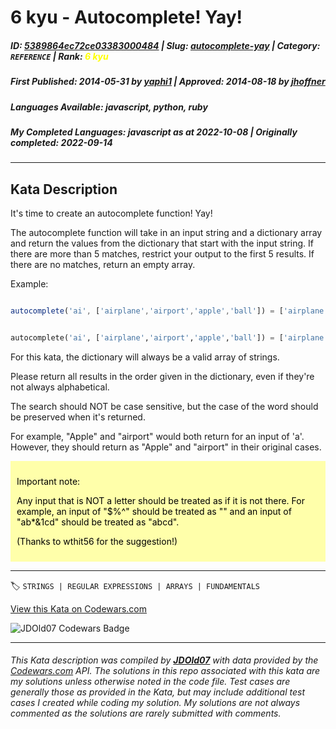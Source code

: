# 6 kyu - Autocomplete! Yay!

##### **ID**: [5389864ec72ce03383000484](https://www.codewars.com/kata/5389864ec72ce03383000484) | **Slug**: [autocomplete-yay](https://www.codewars.com/kata/5389864ec72ce03383000484) | **Category**: `REFERENCE` | **Rank**: <span style="color:yellow">6 kyu</span>

##### **First Published**: 2014-05-31 ***by*** [yaphi1](https://www.codewars.com/users/yaphi1) | **Approved**: 2014-08-18 ***by*** [jhoffner](https://www.codewars.com/users/jhoffner)

##### **Languages Available**: javascript, python, ruby

##### **My Completed Languages**: javascript ***as at*** 2022-10-08 | **Originally completed**: 2022-09-14

---

## Kata Description


It's time to create an autocomplete function! Yay!



The autocomplete function will take in an input string and a dictionary array and return the values from the dictionary that start with the input string.  If there are more than 5 matches, restrict your output to the first 5 results.  If there are no matches, return an empty array.



Example:



```javascript

autocomplete('ai', ['airplane','airport','apple','ball']) = ['airplane','airport']

```

```python

autocomplete('ai', ['airplane','airport','apple','ball']) = ['airplane','airport']

```





For this kata, the dictionary will always be a valid array of strings.

Please return all results in the order given in the dictionary, even if they're not always alphabetical.

The search should NOT be case sensitive, but the case of the word should be preserved when it's returned.



For example, "Apple" and "airport" would both return for an input of 'a'.  However, they should return as "Apple" and "airport" in their original cases.



<div style="background:#ffa; color:#000; padding:10px;">

<p>Important note:

<p>Any input that is NOT a letter should be treated as if it is not there.  For example, an input of "$%^" should be treated as "" and an input of "ab*&1cd" should be treated as "abcd".

<p>(Thanks to wthit56 for the suggestion!)

</div>



---


🏷 `STRINGS | REGULAR EXPRESSIONS | ARRAYS | FUNDAMENTALS`


[View this Kata on Codewars.com](https://www.codewars.com/kata/5389864ec72ce03383000484)

![](https://www.codewars.com/users/jdold07/badges/large "JDOld07 Codewars Badge")

---

###### *This Kata description was compiled by [**JDOld07**](https://tpstech.dev) with data provided by the [Codewars.com](https://www.codewars.com) API.  The solutions in this repo associated with this kata are my solutions unless otherwise noted in the code file.  Test cases are generally those as provided in the Kata, but may include additional test cases I created while coding my solution.  My solutions are not always commented as the solutions are rarely submitted with comments.*
